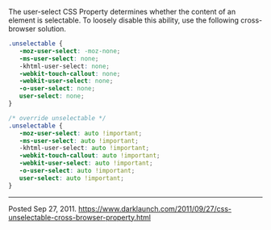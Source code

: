 The user-select CSS Property determines whether the content of an element is selectable. To loosely disable this ability, use the following cross-browser solution.

```css
.unselectable {
   -moz-user-select: -moz-none;
   -ms-user-select: none;
   -khtml-user-select: none;
   -webkit-touch-callout: none;
   -webkit-user-select: none;
   -o-user-select: none;
   user-select: none;
}
```

```css
/* override unselectable */
.unselectable {
   -moz-user-select: auto !important;
   -ms-user-select: auto !important;
   -khtml-user-select: auto !important;
   -webkit-touch-callout: auto !important;
   -webkit-user-select: auto !important;
   -o-user-select: auto !important;
   user-select: auto !important;
}
```

---


Posted Sep 27, 2011.
https://www.darklaunch.com/2011/09/27/css-unselectable-cross-browser-property.html
